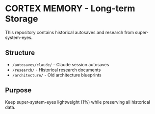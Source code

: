 # CORTEX MEMORY - Long-term Storage

This repository contains historical autosaves and research from super-system-eyes.

## Structure
- `/autosaves/claude/` - Claude session autosaves
- `/research/` - Historical research documents
- `/architecture/` - Old architecture blueprints

## Purpose
Keep super-system-eyes lightweight (1%) while preserving all historical data.
